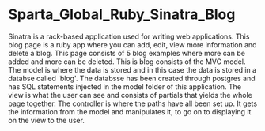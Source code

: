 # Sparta_Global_Ruby_Sinatra_Blog

Sinatra is a rack-based application used for writing web applications. This blog page is a ruby app where you can add, edit, view more information and delete a blog. This page consists of 5 blog examples where more can be added and more can be deleted. This is blog consists of the MVC model. The model is where the data is stored and in this case the data is stored in a databse called 'blog'. The databsse has been created through postgres and has SQL statements injected in the model folder of this application. The view is what the user can see and consists of partials that yields the whole page together. The controller is where the paths have all been set up. It gets the information from the model and manipulates it, to go on to displaying it on the view to the user. 
